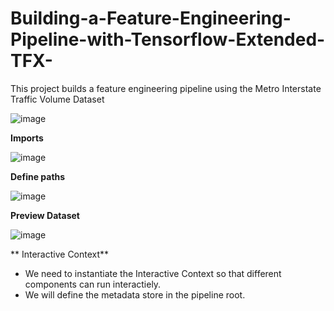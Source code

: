 # Building-a-Feature-Engineering-Pipeline-with-Tensorflow-Extended-TFX-
This project builds a feature engineering pipeline using the Metro Interstate Traffic Volume Dataset

![image](https://user-images.githubusercontent.com/69100847/179390021-c651171e-ffb5-41c0-923a-88554a1aa8b0.png)



**Imports**

![image](https://user-images.githubusercontent.com/69100847/179389860-ad0943cd-a5a2-45b1-b510-7e49eec57ff3.png)


**Define paths**

![image](https://user-images.githubusercontent.com/69100847/179389876-14dfc3a0-65f7-4e52-9a92-10fce3ae4588.png)


**Preview Dataset**

![image](https://user-images.githubusercontent.com/69100847/179389882-198f083b-f0de-4fdf-95d2-7637b29df72c.png)


** Interactive Context**

- We need to instantiate the Interactive Context so that different components can run interactiely.
- We will define the metadata store in the pipeline root.



